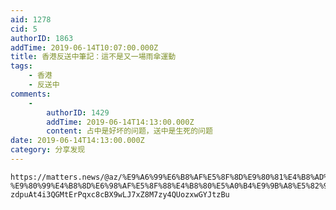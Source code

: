 ```yaml
---
aid: 1278
cid: 5
authorID: 1863
addTime: 2019-06-14T10:07:00.000Z
title: 香港反送中筆記：這不是又一場雨傘運動
tags:
    - 香港
    - 反送中
comments:
    -
        authorID: 1429
        addTime: 2019-06-14T14:13:00.000Z
        content: 占中是好坏的问题，送中是生死的问题
date: 2019-06-14T14:13:00.000Z
category: 分享发现
---
```


    https://matters.news/@az/%E9%A6%99%E6%B8%AF%E5%8F%8D%E9%80%81%E4%B8%AD%E7%AD%86%E8%A8%98-%E9%80%99%E4%B8%8D%E6%98%AF%E5%8F%88%E4%B8%80%E5%A0%B4%E9%9B%A8%E5%82%98%E9%81%8B%E5%8B%95-zdpuAt4i3QGMtErPqxc8cBX9wLJ7xZ8M7zy4QUozxwGYJtzBu
